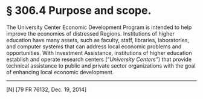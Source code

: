 # § 306.4   Purpose and scope.

The University Center Economic Development Program is intended to help improve the economies of distressed Regions. Institutions of higher education have many assets, such as faculty, staff, libraries, laboratories, and computer systems that can address local economic problems and opportunities. With Investment Assistance, institutions of higher education establish and operate research centers (“*University Centers”*) that provide technical assistance to public and private sector organizations with the goal of enhancing local economic development.



---

[N] [79 FR 76132, Dec. 19, 2014]




